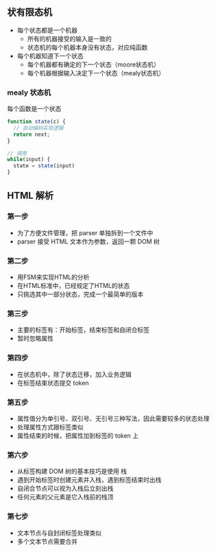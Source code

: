 ## 状有限态机

- 每个状态都是一个机器
  - 所有的机器接受的输入是一致的
  - 状态机的每个机器本身没有状态，对应纯函数
- 每个机器知道下一个状态
  - 每个机器都有确定的下一个状态（moore状态机）
  - 每个机器根据输入决定下一个状态（mealy状态机）

### mealy 状态机

每个函数是一个状态

```js
function state(c) {
  // 自动编码实现逻辑
  return next;
}

// 调用
while(input) {
  state = state(input)
}
```

## HTML 解析

### 第一步

- 为了方便文件管理，把 parser 单独拆到一个文件中
- parser 接受 HTML 文本作为参数，返回一颗 DOM 树

### 第二步

- 用FSM来实现HTML的分析
- 在HTML标准中，已经规定了HTML的状态
- 只挑选其中一部分状态，完成一个最简单的版本

### 第三步

- 主要的标签有：开始标签，结束标签和自闭合标签
- 暂时忽略属性

### 第四步

- 在状态机中，除了状态迁移，加入业务逻辑
- 在标签结束状态提交 token

### 第五步

- 属性值分为单引号、双引号、无引号三种写法，因此需要较多的状态处理
- 处理属性方式跟标签类似
- 属性结束的时候，把属性加到标签的 token 上

### 第六步

- 从标签构建 DOM 树的基本技巧是使用 栈
- 遇到开始标签时创建元素并入栈，遇到标签结束时出栈
- 自闭合节点可以视为入栈后立刻出栈
- 任何元素的父元素是它入栈前的栈顶

### 第七步

- 文本节点与自封闭标签处理类似
- 多个文本节点需要合并